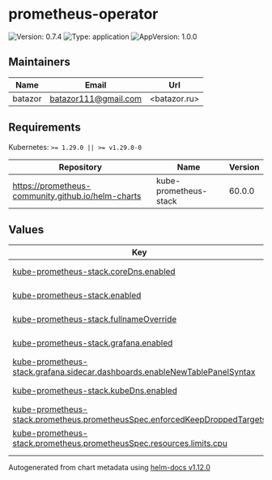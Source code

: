 # prometheus-operator

![Version: 0.7.4](https://img.shields.io/badge/Version-0.7.4-informational?style=flat-square) ![Type: application](https://img.shields.io/badge/Type-application-informational?style=flat-square) ![AppVersion: 1.0.0](https://img.shields.io/badge/AppVersion-1.0.0-informational?style=flat-square)

## Maintainers

| Name | Email | Url |
| ---- | ------ | --- |
| batazor | <batazor111@gmail.com> | <batazor.ru> |

## Requirements

Kubernetes: `>= 1.29.0 || >= v1.29.0-0`

| Repository | Name | Version |
|------------|------|---------|
| https://prometheus-community.github.io/helm-charts | kube-prometheus-stack | 60.0.0 |

## Values

<table height="400px" >
	<thead>
		<th>Key</th>
		<th>Type</th>
		<th>Default</th>
		<th>Description</th>
	</thead>
	<tbody>
		<tr>
			<td id="kube-prometheus-stack--coreDns--enabled"><a href="./values.yaml#L22">kube-prometheus-stack.coreDns.enabled</a></td>
			<td>
bool
</td>
			<td>
				<div style="max-width: 300px;">
<pre lang="json">
true
</pre>
</div>
			</td>
			<td></td>
		</tr>
		<tr>
			<td id="kube-prometheus-stack--enabled"><a href="./values.yaml#L6">kube-prometheus-stack.enabled</a></td>
			<td>
bool
</td>
			<td>
				<div style="max-width: 300px;">
<pre lang="json">
true
</pre>
</div>
			</td>
			<td></td>
		</tr>
		<tr>
			<td id="kube-prometheus-stack--fullnameOverride"><a href="./values.yaml#L8">kube-prometheus-stack.fullnameOverride</a></td>
			<td>
string
</td>
			<td>
				<div style="max-width: 300px;">
<pre lang="json">
"prometheus"
</pre>
</div>
			</td>
			<td></td>
		</tr>
		<tr>
			<td id="kube-prometheus-stack--grafana--enabled"><a href="./values.yaml#L11">kube-prometheus-stack.grafana.enabled</a></td>
			<td>
bool
</td>
			<td>
				<div style="max-width: 300px;">
<pre lang="json">
false
</pre>
</div>
			</td>
			<td></td>
		</tr>
		<tr>
			<td id="kube-prometheus-stack--grafana--sidecar--dashboards--enableNewTablePanelSyntax"><a href="./values.yaml#L15">kube-prometheus-stack.grafana.sidecar.dashboards.enableNewTablePanelSyntax</a></td>
			<td>
bool
</td>
			<td>
				<div style="max-width: 300px;">
<pre lang="json">
true
</pre>
</div>
			</td>
			<td></td>
		</tr>
		<tr>
			<td id="kube-prometheus-stack--kubeDns--enabled"><a href="./values.yaml#L18">kube-prometheus-stack.kubeDns.enabled</a></td>
			<td>
bool
</td>
			<td>
				<div style="max-width: 300px;">
<pre lang="json">
false
</pre>
</div>
			</td>
			<td></td>
		</tr>
		<tr>
			<td id="kube-prometheus-stack--prometheus--prometheusSpec--enforcedKeepDroppedTargets"><a href="./values.yaml#L26">kube-prometheus-stack.prometheus.prometheusSpec.enforcedKeepDroppedTargets</a></td>
			<td>
int
</td>
			<td>
				<div style="max-width: 300px;">
<pre lang="json">
1
</pre>
</div>
			</td>
			<td></td>
		</tr>
		<tr>
			<td id="kube-prometheus-stack--prometheus--prometheusSpec--resources--limits--cpu"><a href="./values.yaml#L30">kube-prometheus-stack.prometheus.prometheusSpec.resources.limits.cpu</a></td>
			<td>
int
</td>
			<td>
				<div style="max-width: 300px;">
<pre lang="json">
2
</pre>
</div>
			</td>
			<td></td>
		</tr>
		<tr>
			<td id="kube-prometheus-stack--prometheus--prometheusSpec--resources--limits--memory"><a href="./values.yaml#L31">kube-prometheus-stack.prometheus.prometheusSpec.resources.limits.memory</a></td>
			<td>
string
</td>
			<td>
				<div style="max-width: 300px;">
<pre lang="json">
"2Gi"
</pre>
</div>
			</td>
			<td></td>
		</tr>
		<tr>
			<td id="kube-prometheus-stack--prometheus--prometheusSpec--resources--requests--cpu"><a href="./values.yaml#L33">kube-prometheus-stack.prometheus.prometheusSpec.resources.requests.cpu</a></td>
			<td>
string
</td>
			<td>
				<div style="max-width: 300px;">
<pre lang="json">
"500m"
</pre>
</div>
			</td>
			<td></td>
		</tr>
		<tr>
			<td id="kube-prometheus-stack--prometheus--prometheusSpec--resources--requests--memory"><a href="./values.yaml#L34">kube-prometheus-stack.prometheus.prometheusSpec.resources.requests.memory</a></td>
			<td>
string
</td>
			<td>
				<div style="max-width: 300px;">
<pre lang="json">
"256Mi"
</pre>
</div>
			</td>
			<td></td>
		</tr>
		<tr>
			<td id="kube-prometheus-stack--prometheusOperator--resources--limits--cpu"><a href="./values.yaml#L41">kube-prometheus-stack.prometheusOperator.resources.limits.cpu</a></td>
			<td>
int
</td>
			<td>
				<div style="max-width: 300px;">
<pre lang="json">
1
</pre>
</div>
			</td>
			<td></td>
		</tr>
		<tr>
			<td id="kube-prometheus-stack--prometheusOperator--resources--limits--memory"><a href="./values.yaml#L42">kube-prometheus-stack.prometheusOperator.resources.limits.memory</a></td>
			<td>
string
</td>
			<td>
				<div style="max-width: 300px;">
<pre lang="json">
"512Mi"
</pre>
</div>
			</td>
			<td></td>
		</tr>
		<tr>
			<td id="kube-prometheus-stack--prometheusOperator--resources--requests--cpu"><a href="./values.yaml#L44">kube-prometheus-stack.prometheusOperator.resources.requests.cpu</a></td>
			<td>
string
</td>
			<td>
				<div style="max-width: 300px;">
<pre lang="json">
"30m"
</pre>
</div>
			</td>
			<td></td>
		</tr>
		<tr>
			<td id="kube-prometheus-stack--prometheusOperator--resources--requests--memory"><a href="./values.yaml#L45">kube-prometheus-stack.prometheusOperator.resources.requests.memory</a></td>
			<td>
string
</td>
			<td>
				<div style="max-width: 300px;">
<pre lang="json">
"50Mi"
</pre>
</div>
			</td>
			<td></td>
		</tr>
		<tr>
			<td id="kube-prometheus-stack--prometheusOperator--secretFieldSelector"><a href="./values.yaml#L37">kube-prometheus-stack.prometheusOperator.secretFieldSelector</a></td>
			<td>
string
</td>
			<td>
				<div style="max-width: 300px;">
<pre lang="json">
"type!=kubernetes.io/dockercfg,type!=kubernetes.io/service-account-token,type!=helm.sh/release.v1"
</pre>
</div>
			</td>
			<td></td>
		</tr>
	</tbody>
</table>

----------------------------------------------
Autogenerated from chart metadata using [helm-docs v1.12.0](https://github.com/norwoodj/helm-docs/releases/v1.12.0)
